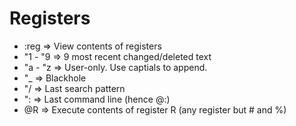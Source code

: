 # Registers

- :reg => View contents of registers
- "1 - "9 => 9 most recent changed/deleted text
- "a - "z => User-only. Use captials to append.
- "_ => Blackhole
- "/ => Last search pattern
- ": => Last command line (hence @:)
- @R => Execute contents of register R (any register but # and %)

